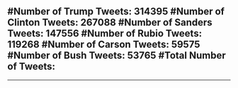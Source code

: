 #Number of Trump Tweets: 314395
#Number of Clinton Tweets: 267088
#Number of Sanders Tweets: 147556
#Number of Rubio Tweets: 119268
#Number of Carson Tweets: 59575
#Number of Bush Tweets: 53765
#Total Number of Tweets:  
---
---
